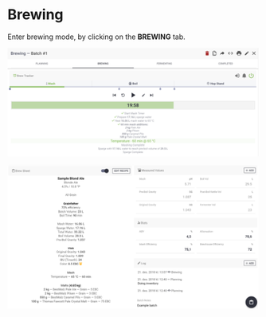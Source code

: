 # Brewing

Enter brewing mode, by clicking on the **BREWING** tab.

![Brew Tracker \(Optional\) for tracking and timing your brew-day!](../.gitbook/assets/image%20%2868%29.png)

![Brew-sheet and input fields for all your measured values, with estimated values and stats](../.gitbook/assets/image%20%2840%29.png)

